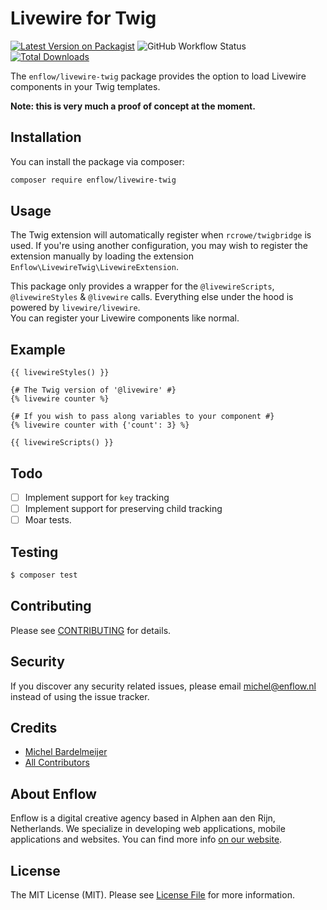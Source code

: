 # Livewire for Twig

[![Latest Version on Packagist](https://img.shields.io/packagist/v/enflow/livewire-twig.svg?style=flat-square)](https://packagist.org/packages/enflow/livewire-twig)
![GitHub Workflow Status](https://github.com/enflow-nl/livewire-twig/workflows/run-tests/badge.svg)
[![Total Downloads](https://img.shields.io/packagist/dt/enflow/livewire-twig.svg?style=flat-square)](https://packagist.org/packages/enflow/livewire-twig)

The `enflow/livewire-twig` package provides the option to load Livewire components in your Twig templates.

**Note: this is very much a proof of concept at the moment.** 

## Installation
You can install the package via composer:

``` bash
composer require enflow/livewire-twig
```

## Usage
The Twig extension will automatically register when `rcrowe/twigbridge` is used.
If you're using another configuration, you may wish to register the extension manually by loading the extension `Enflow\LivewireTwig\LivewireExtension`.

This package only provides a wrapper for the `@livewireScripts`, `@livewireStyles` & `@livewire` calls. Everything else under the hood is powered by `livewire/livewire`.   
You can register your Livewire components like normal. 

## Example
```
{{ livewireStyles() }}

{# The Twig version of '@livewire' #}
{% livewire counter %}

{# If you wish to pass along variables to your component #}
{% livewire counter with {'count': 3} %}

{{ livewireScripts() }}
```

## Todo
- [ ] Implement support for `key` tracking
- [ ] Implement support for preserving child tracking
- [ ] Moar tests.

## Testing
``` bash
$ composer test
```

## Contributing
Please see [CONTRIBUTING](CONTRIBUTING.md) for details.

## Security
If you discover any security related issues, please email michel@enflow.nl instead of using the issue tracker.

## Credits
- [Michel Bardelmeijer](https://github.com/mbardelmeijer)
- [All Contributors](../../contributors)

## About Enflow
Enflow is a digital creative agency based in Alphen aan den Rijn, Netherlands. We specialize in developing web applications, mobile applications and websites. You can find more info [on our website](https://enflow.nl/en).

## License
The MIT License (MIT). Please see [License File](LICENSE.md) for more information.
